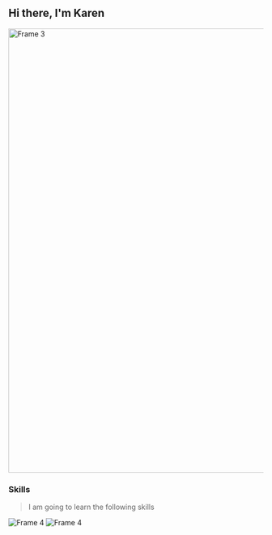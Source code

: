 ## Hi there, I'm Karen
<img width="878" alt="Frame 3" src="https://user-images.githubusercontent.com/80543183/162275600-0653635a-a5e3-461a-afc1-747c3fd8fec4.png">

### Skills
> I am going to learn the following skills

![Frame 4](https://user-images.githubusercontent.com/80543183/162281954-1d9331a3-34d4-4333-8f6a-056ccac17ef3.png)
![Frame 4](https://user-images.githubusercontent.com/80543183/162281815-d42cbfa1-50fd-437f-8986-9d9ee7d74c45.png)
